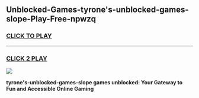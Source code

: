 
## Unblocked-Games-tyrone's-unblocked-games-slope-Play-Free-npwzq
<h3>
<a href="https://premium76.site?title=tyrone's-unblocked-games-slope&ref=22A">CLICK TO PLAY</a></h3>
<hr>

<h3>
<a href="https://premium76.site?title=tyrone's-unblocked-games-slope&ref=22A">CLICK 2 PLAY</a>
  
</h3>

<a href="https://premium76.site?title=tyrone's-unblocked-games-slope&ref=22A"><img src="https://clearcache.store/games.png"></a>


**tyrone's-unblocked-games-slope games unblocked: Your Gateway to Fun and Accessible Online Gaming**
